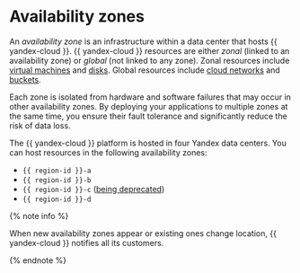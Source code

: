 # Availability zones

An _availability zone_ is an infrastructure within a data center that hosts {{ yandex-cloud }}. {{ yandex-cloud }} resources are either _zonal_ (linked to an availability zone) or _global_ (not linked to any zone). Zonal resources include [virtual machines](../../compute/concepts/vm.md) and [disks](../../compute/concepts/disk.md). Global resources include [cloud networks](../../vpc/concepts/network.md) and [buckets](../../storage/concepts/bucket.md).

Each zone is isolated from hardware and software failures that may occur in other availability zones. By deploying your applications to multiple zones at the same time, you ensure their fault tolerance and significantly reduce the risk of data loss.


The {{ yandex-cloud }} platform is hosted in four Yandex data centers. You can host resources in the following availability zones:

* `{{ region-id }}-a`
* `{{ region-id }}-b`
* `{{ region-id }}-c` ([being deprecated](ru-central1-c-deprecation.md))
* `{{ region-id }}-d`


{% note info %}

When new availability zones appear or existing ones change location, {{ yandex-cloud }} notifies all its customers.

{% endnote %}